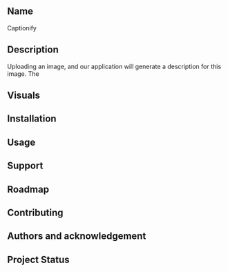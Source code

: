 ## Name
Captionify

## Description
Uploading an image, and our application will generate a description for this image. The 



## Visuals

## Installation

## Usage

## Support

## Roadmap

## Contributing

## Authors and acknowledgement

## Project Status
